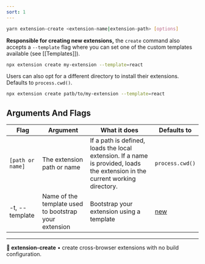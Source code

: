```yaml
---
sort: 1
---
```


```sh
yarn extension-create <extension-name|extension-path> [options]
```

**Responsible for creating new extensions,** the `create` command also accepts a `--template` flag where you can set one of the custom templates available (see [[Templates]]).


```sh
npx extension create my-extension --template=react
```

Users can also opt for a different directory to install their extensions. Defaults to `process.cwd()`.


```sh
npx extension create patb/to/my-extension --template=react
```

## Arguments And Flags 

| Flag           | Argument                                                | What it does                                | Defaults to   |
| -------------- | ------------------------------------------------------- | ------------------------------------------- | ------------- |
| `[path or name]`     | The extension path or name                        | If a path is defined, loads the local extension. If a name is provided, loads the extension in the current working directory. | `process.cwd()` |
| -t, --template | Name of the template used to bootstrap your extension   | Bootstrap your extension using a template   | [new](n/getting-started/templates/templates#template-new)           |


---

**🧩 extension-create** • create cross-browser extensions with no build configuration.
